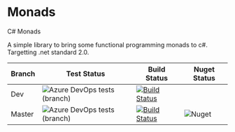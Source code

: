 # Monads
C# Monads

A simple library to bring some functional programming monads to c#.
Targetting .net standard 2.0.

| Branch | Test Status | Build Status | Nuget Status |
| ------ | ----------- | -------------| ------------ |
| Dev    | ![Azure DevOps tests (branch)](https://img.shields.io/azure-devops/tests/laurietutton/monads/1/dev.svg) | [![Build Status](https://dev.azure.com/laurietutton/Monads/_apis/build/status/ltutton.Monads?branchName=dev)](https://dev.azure.com/laurietutton/Monads/_build/latest?definitionId=1&branchName=dev) | |
| Master | ![Azure DevOps tests (branch)](https://img.shields.io/azure-devops/tests/laurietutton/monads/1/master.svg) | [![Build Status](https://dev.azure.com/laurietutton/Monads/_apis/build/status/ltutton.Monads?branchName=master)](https://dev.azure.com/laurietutton/Monads/_build/latest?definitionId=1&branchName=master) | ![Nuget](https://img.shields.io/nuget/dt/ltutton.monads.svg) |



